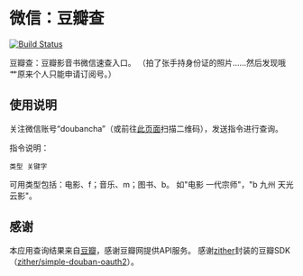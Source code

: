 # 微信：豆瓣查

[![Build Status](https://travis-ci.org/techotaku/dbcha.png?branch=master)](https://travis-ci.org/techotaku/dbcha)

豆瓣查：豆瓣影音书微信速查入口。
（拍了张手持身份证的照片……然后发现哦艹原来个人只能申请订阅号。）  

## 使用说明

关注微信账号“doubancha”（或前往[此页面](http://dbcha.techotaku.net/)扫描二维码），发送指令进行查询。

指令说明：  

	类型 关键字

可用类型包括：电影、f；音乐、m；图书、b。
如"电影 一代宗师"，"b 九州 天光云影"。  

## 感谢

本应用查询结果来自[豆瓣](http://www.douban.com)，感谢豆瓣网提供API服务。
感谢[zither](https://github.com/zither)封装的豆瓣SDK（[zither/simple-douban-oauth2](https://github.com/zither/simple-douban-oauth2)）。  